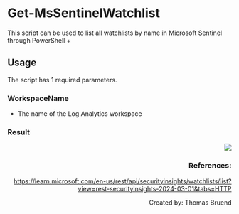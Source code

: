 # Get-MsSentinelWatchlist
This script can be used to list all watchlists by name in Microsoft Sentinel through PowerShell + 

## Usage
The script has 1 required parameters.

### WorkspaceName
- The name of the Log Analytics workspace

### Result

<div style="text-align: right"><img src="https://github.com/Warfion/Sentinel/blob/main/Scripts/Watchlist/Get-MsSentinelWatchlist/Images/image_1.png"</div>

### References:

https://learn.microsoft.com/en-us/rest/api/securityinsights/watchlists/list?view=rest-securityinsights-2024-03-01&tabs=HTTP

                                 
Created by: Thomas Bruend

